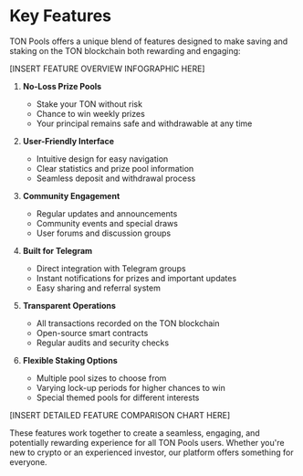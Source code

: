 # Key Features

TON Pools offers a unique blend of features designed to make saving and staking on the TON blockchain both rewarding and engaging:

[INSERT FEATURE OVERVIEW INFOGRAPHIC HERE]

1. **No-Loss Prize Pools**
   - Stake your TON without risk
   - Chance to win weekly prizes
   - Your principal remains safe and withdrawable at any time

2. **User-Friendly Interface**
   - Intuitive design for easy navigation
   - Clear statistics and prize pool information
   - Seamless deposit and withdrawal process

3. **Community Engagement**
   - Regular updates and announcements
   - Community events and special draws
   - User forums and discussion groups

4. **Built for Telegram**
   - Direct integration with Telegram groups
   - Instant notifications for prizes and important updates
   - Easy sharing and referral system

5. **Transparent Operations**
   - All transactions recorded on the TON blockchain
   - Open-source smart contracts
   - Regular audits and security checks

6. **Flexible Staking Options**
   - Multiple pool sizes to choose from
   - Varying lock-up periods for higher chances to win
   - Special themed pools for different interests

[INSERT DETAILED FEATURE COMPARISON CHART HERE]

These features work together to create a seamless, engaging, and potentially rewarding experience for all TON Pools users. Whether you're new to crypto or an experienced investor, our platform offers something for everyone.